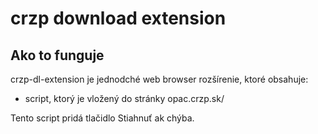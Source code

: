 # crzp download extension

## Ako to funguje

crzp-dl-extension je jednodché web browser rozšírenie, ktoré obsahuje:
* script, ktorý je vložený do stránky opac.crzp.sk/

Tento script pridá tlačidlo Stiahnuť ak chýba.

